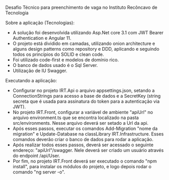 Desafio Técnico para preenchimento de vaga no Instituto Recôncavo de Tecnologia

Sobre a aplicação (Tecnologias):

- A solução foi desenvolvida utilizando Asp.Net core 3.1 com JWT Bearer Authentication e Angular 11.
- O projeto está dividido em camadas, utilizando onion architecture e alguns design patterns como repository e DDD, aplicando e seguindo todos os princípios do SOLID e clean code.
- Foi utilizado code-first e modelos de domínio rico.
- O banco de dados usado é o Sql Server.
- Utilização de IU Swagger.

Executando a aplicação:

- Configurar no projeto IRT.Api o arquivo appsettings.json, setando a ConnectionStrings para acesso a base de dados e a SecretKey (string secreta que é usada para assinatura do token para a autenticação via JWT).
- No projeto IRT.Front, configurar a variável de ambiente "apiUrl" no arquivo environment.ts que se encontra localizado na pasta src/environments. Nesse arquivo deverá ser setado a Url da api.
- Após esses passos, executar os comandos Add-Migration "nome da migration" e Update-Database na classLibrary IRT.Infrastructure. Esses comandos deverão criar o banco de dados para rodar a aplicação.
- Após realizar todos esses passos, deverá ser acessado o seguinte endereço: "apiUrl"/swagger. Nele deverá ser criado um usuário através do endpoint /api/User.
- Por fim, no projeto IRT.Front deverá ser executado o comando "npm install", para instalar os módulos do projeto, e logo depois rodar o comando "ng server -o".
